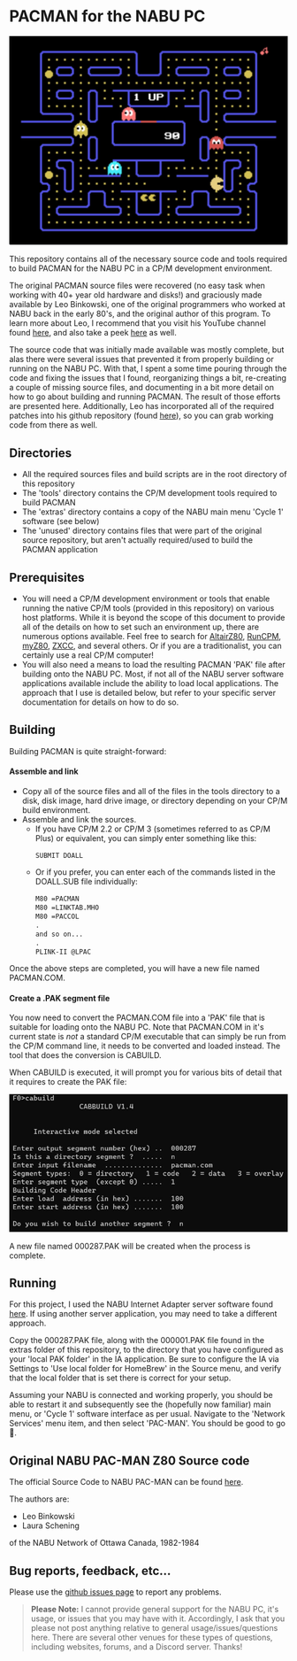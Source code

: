 # PACMAN for the NABU PC
 

![PAC-MAN](/assets/images/pacman_1.jpg)
 
 
This repository contains all of the necessary source code and tools required to build PACMAN for the NABU PC in a CP/M development environment. 

The original PACMAN source files were recovered (no easy task when working with 40+ year old hardware and disks!) and graciously made available by Leo Binkowski, one of the original programmers who worked at NABU back in the early 80's, and the original author of this program. To learn more about Leo, I recommend that you visit his YouTube channel found [here](https://www.youtube.com/@leo.binkowski), and also take a peek [here](https://nabu.ca/leo-s-tales) as well.

The source code that was initially made available was mostly complete, but alas there were several issues that prevented it from properly building or running on the NABU PC. With that, I spent a some time pouring through the code and fixing the issues that I found, reorganizing things a bit, re-creating a couple of missing source files, and documenting in a bit more detail on how to go about building and running PACMAN. The result of those efforts are presented here. Additionally, Leo has incorporated all of the required patches into his github repository (found [here](https://github.com/LeoBinkowski/NABU/tree/main)), so you can grab working code from there as well.

 
## Directories

- All the required sources files and build scripts are in the root directory of this repository
- The 'tools' directory contains the CP/M development tools required to build PACMAN
- The 'extras' directory contains a copy of the NABU main menu 'Cycle 1' software (see below)
- The 'unused' directory contains files that were part of the original source repository, but aren't actually required/used to build the PACMAN application

 
## Prerequisites

* You will need a CP/M development environment or tools that enable running the native CP/M tools (provided in this repository) on various host platforms. While it is beyond the scope of this document to provide all of the details on how to set such an environment up, there are numerous options available. Feel free to search for [AltairZ80](https://schorn.ch/altair.html), [RunCPM](https://github.com/MockbaTheBorg/RunCPM), [myZ80](http://www.z80.eu/myz80cpm.html), [ZXCC](https://www.seasip.info/Unix/Zxcc/), and several others. Or if you are a traditionalist, you can certainly use a real CP/M computer!
* You will also need a means to load the resulting PACMAN 'PAK' file after building onto the NABU PC. Most, if not all of the NABU server software applications available include the ability to load local applications. The approach that I use is detailed below, but refer to your specific server documentation for details on how to do so.

 
## Building

Building PACMAN is quite straight-forward:

#### Assemble and link

* Copy all of the source files and all of the files in the tools directory to a disk, disk image, hard drive image, or directory depending on your CP/M build environment.
* Assemble and link the sources.
	- If you have CP/M 2.2 or CP/M 3 (sometimes referred to as CP/M Plus) or equivalent, you can simply enter something like this:
      ```
      SUBMIT DOALL
      ```
	- Or if you prefer, you can enter each of the commands listed in the DOALL.SUB file individually:
      ```
      M80 =PACMAN
      M80 =LINKTAB.MHO
      M80 =PACCOL
      .
      and so on...
      .
      PLINK-II @LPAC
      ```

Once the above steps are completed, you will have a new file named PACMAN.COM.

 
#### Create a .PAK segment file

You now need to convert the PACMAN.COM file into a 'PAK' file that is suitable for loading onto the NABU PC. Note that PACMAN.COM in it's current state is *not* a standard CP/M executable that can simply be run from the CP/M command line, it needs to be converted and loaded instead. The tool that does the conversion is CABUILD.

When CABUILD is executed, it will prompt you for various bits of detail that it requires to create the PAK file:

 
![CABUILD.COM](/assets/images/cabuild.jpg)
 

A new file named 000287.PAK will be created when the process is complete.

 
## Running

For this project, I used the NABU Internet Adapter server software found [here](https://nabu.ca/downloads-nabu-internet-adapter). If using another server application, you may need to take a different approach.

Copy the 000287.PAK file, along with the 000001.PAK file found in the extras folder of this repository, to the directory that you have configured as your 'local PAK folder' in the IA application. Be sure to configure the IA via Settings to 'Use local folder for HomeBrew' in the Source menu, and verify that the local folder that is set there is correct for your setup.

Assuming your NABU is connected and working properly, you should be able to restart it and subsequently see the (hopefully now familiar) main menu, or 'Cycle 1' software interface as per usual. Navigate to the 'Network Services' menu item, and then select 'PAC-MAN'. You should be good to go :slightly_smiling_face:.

 
## Original NABU PAC-MAN Z80 Source code

The official Source Code to NABU PAC-MAN can be found [here](https://github.com/LeoBinkowski/NABU/tree/main).

The authors are:

- Leo Binkowski
- Laura Schening

of the NABU Network of Ottawa Canada, 1982-1984

 
## Bug reports, feedback, etc...

Please use the [github issues page](https://github.com/labomb/NABU_PC_PACMAN/issues) to report any problems.

>**Please Note:**
 I cannot provide general support for the NABU PC, it's usage, or issues that you may have with it. Accordingly, I ask that you please not post anything relative to general usage/issues/questions here. There are several other venues for these types of questions, including websites, forums, and a Discord server. Thanks!
 
